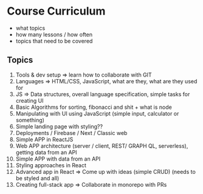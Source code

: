 # Course Curriculum

- what topics
- how many lessons / how often
- topics that need to be covered

## Topics

1. Tools & dev setup => learn how to collaborate with GIT
2. Languages => HTML/CSS, JavaScript, what are they, what are they used for
3. JS => Data structures, overall language specification, simple tasks for creating UI
4. Basic Algorithms for sorting, fibonacci and shit + what is node
5. Manipulating with UI using JavaScript (simple input, calculator or something)
6. Simple landing page with styling??
7. Deployments / Firebase / Next / Classic web
8. Simple APP in ReactJS
9. Web APP architecture (server / client, REST/ GRAPH QL, serverless), getting data from an API
10. Simple APP with data from an API
11. Styling approaches in React
12. Advanced app in React => Come up with ideas (simple CRUD) (needs to be styled and all)
13. Creating full-stack app => Collaborate in monorepo with PRs
